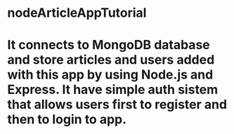 # nodeArticleAppTutorial
# It connects to MongoDB database and store articles and users added with this app by using Node.js and Express. It have simple auth sistem that allows users first to register and then to login to app.
